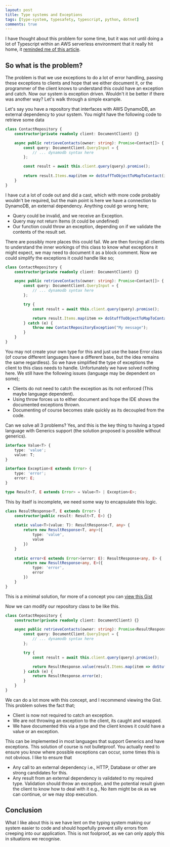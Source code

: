 ```yaml
---
layout: post
title: Type systems and Exceptions
tags: [type-system, typesafety, typescript, python, dotnet]
comments: true
---
```


I have thought about this problem for some time, but it was not until doing a lot of Typescript within an AWS 
serverless environment that it really hit home, it [reminded me of this article](https://sobolevn.me/2019/02/python-exceptions-considered-an-antipattern).

## So what is the problem?

The problem is that we use exceptions to do a lot of error handling, passing these exceptions to clients and hope 
that we either document it, or the programmer of the client knows to understand this could have an exception and 
catch. Now our system is exception driven. Wouldn't it be better if there was another way? Let's walk through a 
simple example.

Let's say you have a repository that interfaces with AWS DynamoDB, an external dependency to your system. You might 
have the following code to retrieve some data

```typescript
class ContactRepository {
    constructor(private readonly client: DocumentClient) {}

    async public retrieveContacts(owner: string): Promise<Contact[]> {
        const query: DocumentClient.QueryInput = {
            // ... dynamodb syntax here
        };

        const result = await this.client.query(query).promise();
        
        return result.Items.map(item => doStuffToObjectToMapToContact(item) as Contact);
    }
}
```

I have cut a lot of code out and did a cast, which with more code probably wouldn't be required, but the main point 
is here we have a connection to DynamoDB, an external dependency. Anything could go wrong here;

- Query could be invalid, and we receive an Exception.
- Query may not return Items (it could be undefined)
- Our function could throw an exception, depending on if we validate the contents of the result set.

There are possibly more places this could fail. We are then forcing all clients to understand the inner workings of 
this class to know what exceptions it might expect, we may need to document it as a block comment. Now we could 
simplify the exceptions it could handle like so;

```typescript
class ContactRepository {
    constructor(private readonly client: DocumentClient) {}

    async public retrieveContacts(owner: string): Promise<Contact[]> {
        const query: DocumentClient.QueryInput = {
            // ... dynamodb syntax here
        };

        try {
            const result = await this.client.query(query).promise();

            return result.Items.map(item => doStuffToObjectToMapToContact(item) as Contact);
        } catch (e) {
            throw new ContactRepositoryException("My message");
        }
    }
}
```

You may not create your own type for this and just use the base Error class (of course different languages have a 
different base, but the idea remains the same regardless). So we have simplified the type of exceptions the client 
to this class needs to handle. Unfortunately we have solved nothing here. We still have the following issues 
(language may be dependent on some);

- Clients do not need to catch the exception as its not enforced (This maybe language dependent).
- Using throw forces us to either document and hope the IDE shows the documented exceptions thrown.
- Documenting of course becomes stale quickly as its decoupled from the code.

Can we solve all 3 problems? Yes, and this is the key thing to having a typed language with Generics support (the 
solution proposed is possible without generics).

```typescript
interface Value<T> {
    type: 'value';
    value: T;
}

interface Exception<E extends Error> {
    type: 'error';
    error: E;
}

type Result<T, E extends Error> = Value<T> | Exception<E>;
```

This by itself is incomplete, we need some way to encapsulate this logic.

```typescript
class ResultResponse<T, E extends Error> {
    constructor(public result: Result<T, E>) {}
    
    static value<T>(value: T): ResultResponse<T, any> {
        return new ResultResponse<T, any>({
            type: 'value',
            value
        })
    }
    
    static error<E extends Error>(error: E): ResultResponse<any, E> {
        return new ResultResponse<any, E>({
            type: 'error',
            error
        })
    }
}
```

This is a minimal solution, for more of a concept you can [view this Gist](https://gist.github.com/jsoendermann/058d022e0b8e64980daca22bb56ae1b4)

Now we can modify our repository class to be like this.

```typescript
class ContactRepository {
    constructor(private readonly client: DocumentClient) {}

    async public retrieveContacts(owner: string): Promise<ResultResponse<Contact[], Error>> {
        const query: DocumentClient.QueryInput = {
            // ... dynamodb syntax here
        };

        try {
            const result = await this.client.query(query).promise();

            return ResultResponse.value(result.Items.map(item => doStuffToObjectToMapToContact(item) as Contact));
        } catch (e) {
            return ResultResponse.error(e);
        }
    }
}
```

We can do a lot more with this concept, and I recommend viewing the Gist. This problem solves the fact that; 

- Client is now not required to catch an exception.
- We are not throwing an exception to the client, its caught and wrapped.
- We have documented this via a type and the client knows it could have a value or an exception.

This can be implemented in most languages that support Generics and have exceptions. This solution of course is not 
bulletproof. You actually need to ensure you know where possible exceptions can occur, some times this is not 
obvious. I like to ensure that

- Any call to an external dependency i.e., HTTP, Database or other are strong candidates for this.
- Any result from an external dependency is validated to my required type. Validation should throw an exception, and 
  the potential result given the client to know how to deal with it e.g., No item might be ok as we can continue, or 
  we may stop execution.

## Conclusion

What I like about this is we have lent on the typing system making our system easier to code and should hopefully 
prevent
silly errors from creeping into our application. This is not foolproof, as we can only apply this in situations we 
recognise. 
